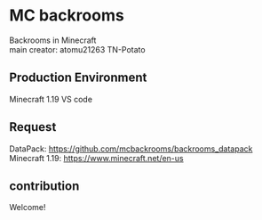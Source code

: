 # MC backrooms
Backrooms in Minecraft  
main creator: atomu21263 TN-Potato  

## Production Environment
Minecraft 1.19
VS code

## Request
DataPack: https://github.com/mcbackrooms/backrooms_datapack
Minecraft 1.19: https://www.minecraft.net/en-us

## contribution
Welcome!
